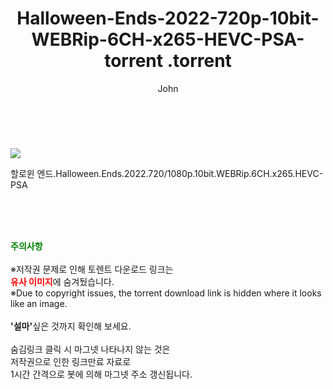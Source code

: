 ﻿---
layout: post
title:  "                   Halloween-Ends-2022-720p-10bit-WEBRip-6CH-x265-HEVC-PSA-torrent                .torrent"
author: John
categories: [ 영화 ]
tags: [  ]
image: https://torrentrj58.com/uploadfile/full/4e6f57aed0af5b17eef1b9d3f6b643bc8a95d4f2.jpg 
description: "                   Halloween-Ends-2022-720p-10bit-WEBRip-6CH-x265-HEVC-PSA-torrent                 torrent 정보 공유"
toc: true
toc_sticky: true
---

<br>
<p><img src="https://torrentrj58.com/uploadfile/full/4e6f57aed0af5b17eef1b9d3f6b643bc8a95d4f2.jpg"/></p>
 할로윈 엔드.Halloween.Ends.2022.720/1080p.10bit.WEBRip.6CH.x265.HEVC-PSA  
    
<br><br><br>
<p data-ke-size="size16"><b><span style="color: green;">주의사항</span></b><br /><br />※저작권 문제로 인해 토렌트 다운로드 링크는<br /><b><span style="color: red;">유사 이미지</span></b>에 숨겨뒀습니다.<br />※Due to copyright issues, the torrent download link is hidden where it looks like an image.<br /><br /><b>'설마'</b>싶은 것까지 확인해 보세요.<br /><br />숨김링크 클릭 시 마그넷 나타나지 않는 것은<br />저작권으로 인한 링크만료 자료로<br />1시간 간격으로 봇에 의해 마그넷 주소 갱신됩니다.</p>
